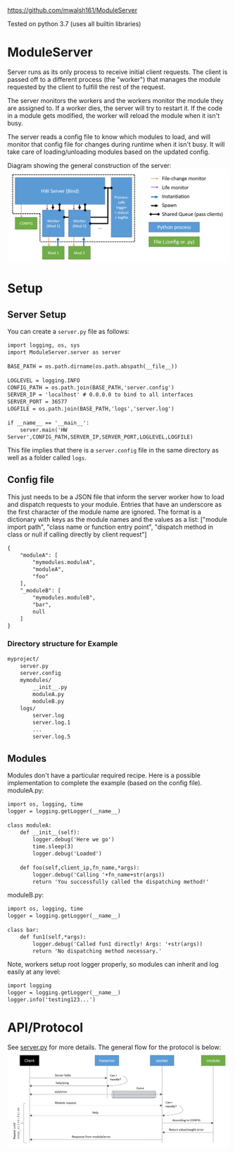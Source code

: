 https://github.com/mwalsh161/ModuleServer

Tested on python 3.7 (uses all builtin libraries)

# ModuleServer
Server runs as its only process to receive initial client requests.  The client is passed off to a different process (the "worker") that manages the module requested by the client to fulfill the rest of the request.

The server monitors the workers and the workers monitor the module they are assigned to. If a worker dies, the server will try to restart it.  If the code in a module gets modified, the worker will reload the module when it isn't busy.

The server reads a config file to know which modules to load, and will monitor that config file for changes during runtime when it isn't busy. It will take care of loading/unloading modules based on the updated config.

Diagram showing the general construction of the server:
![structure](docs/structure.png)

# Setup
## Server Setup
You can create a `server.py` file as follows:
```
import logging, os, sys
import ModuleServer.server as server

BASE_PATH = os.path.dirname(os.path.abspath(__file__))

LOGLEVEL = logging.INFO
CONFIG_PATH = os.path.join(BASE_PATH,'server.config')
SERVER_IP = 'localhost' # 0.0.0.0 to bind to all interfaces
SERVER_PORT = 36577
LOGFILE = os.path.join(BASE_PATH,'logs','server.log')

if __name__ == '__main__':
    server.main('HW Server',CONFIG_PATH,SERVER_IP,SERVER_PORT,LOGLEVEL,LOGFILE)
```
This file implies that there is a `server.config` file in the same directory as well as a folder called `logs`.

## Config file
This just needs to be a JSON file that inform the server worker how to load and dispatch requests to your module. Entries that have an underscore as the first character of the module name are ignored. The format is a dictionary with keys as the module names and the values as a list: \["module import path", "class name or function entry point", "dispatch method in class or null if calling directly by client request"\]
```
{
    "moduleA": [
        "mymodules.moduleA",
        "moduleA",
        "foo"
    ],
    "_moduleB": [
        "mymodules.moduleB",
        "bar",
        null
    ]
}
```
### Directory structure for Example
```
myproject/
    server.py
    server.config
    mymodules/
        __init__.py
        moduleA.py
        moduleB.py
    logs/
        server.log
        server.log.1
        ...
        server.log.5
```

## Modules
Modules don't have a particular required recipe. Here is a possible implementation to complete the example (based on the config file).
moduleA.py:
```
import os, logging, time
logger = logging.getLogger(__name__)

class moduleA:
    def __init__(self):
        logger.debug('Here we go')
        time.sleep(3)
        logger.debug('Loaded')

    def foo(self,client_ip,fn_name,*args):
        logger.debug('Calling '+fn_name+str(args))
        return 'You successfully called the dispatching method!'
```
moduleB.py:
```
import os, logging, time
logger = logging.getLogger(__name__)

class bar:
    def fun1(self,*args):
        logger.debug('Called fun1 directly! Args: '+str(args))
        return 'No dispatching method necessary.'
```

Note, workers setup root logger properly, so modules can inherit and log easily at any level:
```
import logging
logger = logging.getLogger(__name__)
logger.info('testing123...')
```

# API/Protocol
See [server.py](server.py) for more details. The general flow for the protocol is below:
![protocol](docs/protocol.png)
